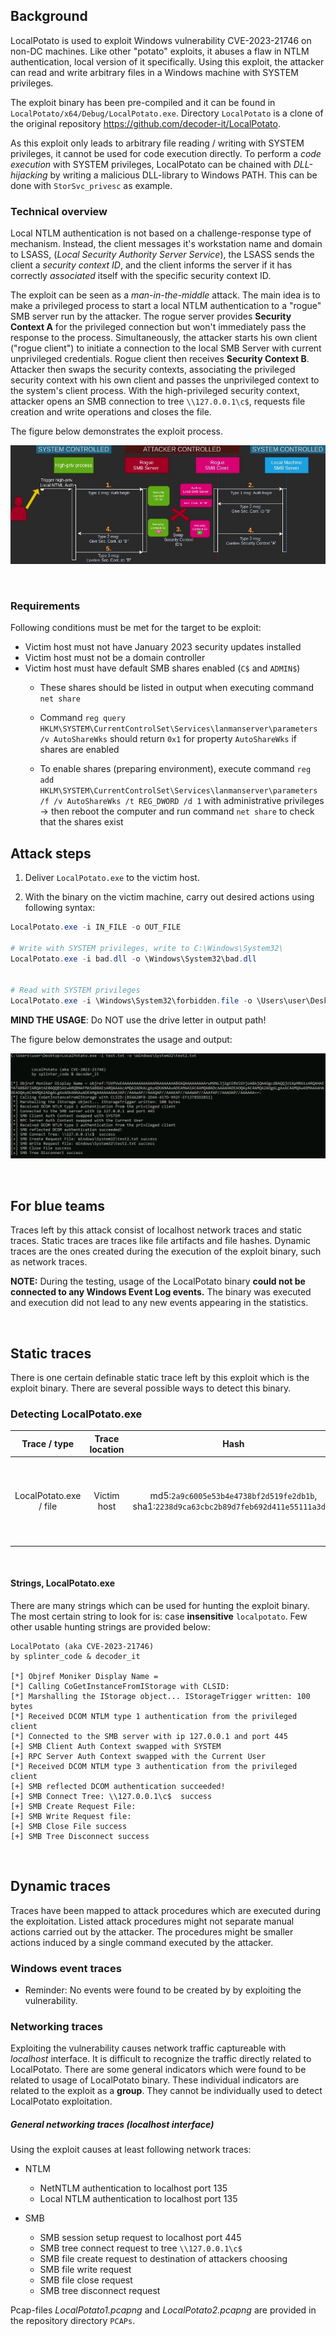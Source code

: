 
## Background

LocalPotato is used to exploit Windows vulnerability CVE-2023-21746 on non-DC machines. Like other "potato" exploits, it abuses a flaw in NTLM authentication, local version of it specifically. Using this exploit, the attacker can read and write arbitrary files in a Windows machine with SYSTEM privileges. 


The exploit binary has been pre-compiled and it can be found in `LocalPotato/x64/Debug/LocalPotato.exe`. Directory `LocalPotato` is a clone of the original repository https://github.com/decoder-it/LocalPotato. 

As this exploit only leads to arbitrary file reading / writing with SYSTEM privileges, it cannot be used for code execution directly. To perform a *code execution* with SYSTEM privileges, LocalPotato can be chained with *DLL-hijacking* by writing a  malicious DLL-library to Windows PATH. This can be done with `StorSvc_privesc` as example.

### Technical overview

Local NTLM authentication is not based on a challenge-response type of mechanism. Instead, the client messages it's workstation name and domain to LSASS, (*Local Security Authority Server Service*), the LSASS sends the client a *security context ID*, and the client informs the server if it has correctly *associated* itself with the specific security context ID. 


The exploit can be seen as a *man-in-the-middle* attack. The main idea is to make a privileged process to start a local NTLM authentication to a "rogue" SMB server run by the attacker. The rogue server provides **Security Context A**  for the privileged connection but won't immediately pass the response to the process. Simultaneously, the attacker starts his own client ("rogue client") to initiate a connection to the local SMB Server with current unprivileged credentials. Rogue client then receives **Security Context B**. Attacker then swaps the security contexts, associating the privileged security context with his own client and passes the unprivileged context to the system's client process. With the high-privileged security context, attacker opens an SMB connection to tree `\\127.0.0.1\c$`, requests file creation and write operations and closes the file.  

The figure below demonstrates the exploit process.

![](./images/localpotato_attack.jpg)


<br>

### Requirements

Following conditions must be met for the target to be exploit:

-  Victim host must not have January 2023 security updates installed
-  Victim host must not be a domain controller
-  Victim host must have default SMB shares enabled (`C$` and `ADMIN$`)
	- These shares should be listed in output when executing command `net share`

	- Command `reg query HKLM\SYSTEM\CurrentControlSet\Services\lanmanserver\parameters /v AutoShareWks`  should return `0x1` for property `AutoShareWks` if shares are enabled 
	
	- To enable shares (preparing environment), execute command `reg add HKLM\SYSTEM\CurrentControlSet\Services\lanmanserver\parameters /f /v AutoShareWks /t REG_DWORD /d 1` with administrative privileges -> then reboot the computer and run command `net share` to check that the shares exist



## Attack steps

1. Deliver `LocalPotato.exe` to the victim host. 

2. With the binary on the victim machine, carry out desired actions using following syntax:

```powershell
LocalPotato.exe -i IN_FILE -o OUT_FILE

# Write with SYSTEM privileges, write to C:\Windows\System32\
LocalPotato.exe -i bad.dll -o \Windows\System32\bad.dll


# Read with SYSTEM privileges
LocalPotato.exe -i \Windows\System32\forbidden.file -o \Users\user\Desktop\forbidden.file

```

**MIND THE USAGE**: Do  NOT use the drive letter in output path!


The figure below demonstrates the usage and output:

![LocalPotato being used to write to System32](./images/command_executed_on_victim.png)


<br>

## For blue teams

Traces left by this attack consist of localhost network traces and static traces. Static traces are traces like file artifacts and file hashes. Dynamic traces are the ones created during the execution of the exploit binary, such as network traces. 

**NOTE:** During the testing, usage of the LocalPotato binary **could not be connected to any Windows Event Log events.** The binary was executed and execution did not lead to any new events appearing in the statistics. 

<br>

## Static traces

There is one certain definable static trace left by this exploit which is the exploit binary. There are several possible ways to detect this binary.


### Detecting LocalPotato.exe

|Trace / type|Trace location | Hash |Presence indicator| Additional info|
|:-:|:-:|:-:|:-:|:-:|
|LocalPotato.exe / file|Victim host| md5:`2a9c6005e53b4e4738bf2d519fe2db1b`, sha1:`2238d9ca63cbc2b89d7feb692d411e55111a3dc6` |100%| Hash is a certain indicator though easily altered by the attacker|


<br>

#### Strings, LocalPotato.exe

There are many strings which can be used for hunting the exploit binary. The most certain string to look for is:   case **insensitive** `localpotato`. Few other usable hunting strings are provided below:

```
LocalPotato (aka CVE-2023-21746)
by splinter_code & decoder_it

[*] Objref Moniker Display Name = 
[*] Calling CoGetInstanceFromIStorage with CLSID:
[*] Marshalling the IStorage object... IStorageTrigger written: 100 bytes
[*] Received DCOM NTLM type 1 authentication from the privileged client
[*] Connected to the SMB server with ip 127.0.0.1 and port 445
[+] SMB Client Auth Context swapped with SYSTEM
[+] RPC Server Auth Context swapped with the Current User
[*] Received DCOM NTLM type 3 authentication from the privileged client
[+] SMB reflected DCOM authentication succeeded!
[+] SMB Connect Tree: \\127.0.0.1\c$  success
[+] SMB Create Request File:
[+] SMB Write Request file:
[+] SMB Close File success
[+] SMB Tree Disconnect success
```

<br>

## Dynamic traces

Traces have been mapped to attack procedures which are executed during the exploitation. Listed attack procedures might not separate manual actions carried out by the attacker. The procedures might be smaller actions induced by a single command executed by the attacker.



### Windows event traces

- Reminder: No events were found to be created by by exploiting the vulnerability.

### Networking traces

Exploiting the vulnerability causes network traffic captureable with *localhost* interface. It is difficult to recognize the traffic directly related to LocalPotato. There are some general indicators which were found to be related to usage of LocalPotato binary. These individual indicators are related to the exploit as a **group**. They cannot be individually used to detect LocalPotato exploitation.

##### General networking traces (**localhost interface**)

Using the exploit causes at least following network traces:


- NTLM
	- NetNTLM authentication to localhost port 135
	- Local NTLM authentication to localhost port 135

- SMB
	- SMB session setup request to localhost port 445
	- SMB tree connect request to  tree `\\127.0.0.1\c$`
	- SMB file create request to destination of attackers choosing
	- SMB file write request 
	- SMB file close request
	- SMB tree disconnect request



Pcap-files *LocalPotato1.pcapng*  and *LocalPotato2.pcapng*  are provided in the repository directory `PCAPs`.






